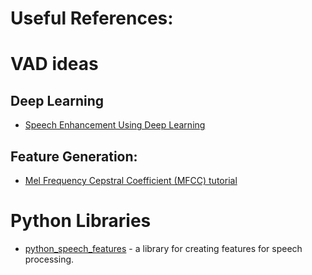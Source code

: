 # Useful References:

# VAD ideas

## Deep Learning
* [Speech Enhancement Using Deep Learning](https://upcommons.upc.edu/bitstream/handle/2117/100596/Speech%20Enhancement%20using%20Deep%20Learning.pdf)

## Feature Generation:
* [Mel Frequency Cepstral Coefficient (MFCC) tutorial](http://www.practicalcryptography.com/miscellaneous/machine-learning/guide-mel-frequency-cepstral-coefficients-mfccs/)

# Python Libraries
* [python_speech_features](http://python-speech-features.readthedocs.io/en/latest/) - a library for creating features for speech processing.

